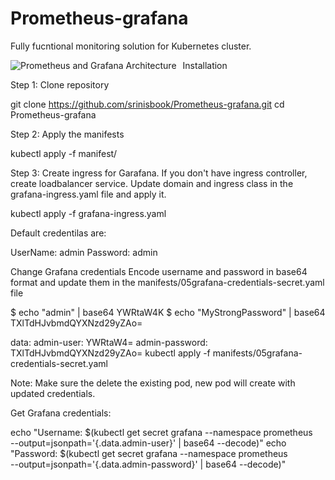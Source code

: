 # Prometheus-grafana

Fully fucntional monitoring solution for Kubernetes cluster.

<img src="https://raw.githubusercontent.com/srinisbook/images/master/Prometheus-grafana.png"
     alt="Prometheus and Grafana Architecture"
     style="float: left; margin-right: 10px;" />

Installation

Step 1: Clone repository

git clone https://github.com/srinisbook/Prometheus-grafana.git
cd Prometheus-grafana

Step 2: Apply the manifests

kubectl apply -f manifest/

Step 3: Create ingress for Garafana. If you don't have ingress controller, create loadbalancer service.
Update domain and ingress class in the grafana-ingress.yaml file and apply it.

kubectl apply -f grafana-ingress.yaml

Default credentilas are:

UserName: admin
Password: admin

Change Grafana credentials
Encode username and password in base64 format and update them in the manifests/05grafana-credentials-secret.yaml file

$ echo "admin" | base64
YWRtaW4K
$ echo "MyStrongPassword" | base64
TXlTdHJvbmdQYXNzd29yZAo=

data:
  admin-user: YWRtaW4=
  admin-password: TXlTdHJvbmdQYXNzd29yZAo=
kubectl apply -f manifests/05grafana-credentials-secret.yaml

Note: Make sure the delete the existing pod, new pod will create with updated credentials.

Get Grafana credentials:

echo "Username: $(kubectl get secret grafana --namespace prometheus \
                 --output=jsonpath='{.data.admin-user}' | base64 --decode)"
echo "Password: $(kubectl get secret grafana --namespace prometheus \
                 --output=jsonpath='{.data.admin-password}' | base64 --decode)"
